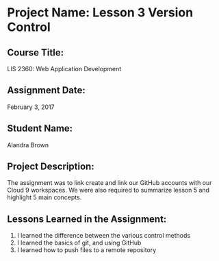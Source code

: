 # Project Name:  Lesson 3 Version Control

## Course Title:
LIS 2360:  Web Application Development

## Assignment Date:  
February 3, 2017

## Student Name:  
Alandra Brown

## Project Description:
The assignment was to link create and link our GitHub accounts with our Cloud 9 workspaces. We were also required to summarize lesson 5 and highlight 5 main concepts.

## Lessons Learned in the Assignment:
1. I learned the difference between the various control methods
2. I learned the basics of git, and using GitHub
3. I learned how to push files to a remote repository 
